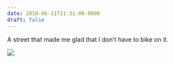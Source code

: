 ```yaml
---
date: 2018-06-11T11:31:08-0600
draft: false
---
```


A street that made me glad that I don’t have to bike on it.

![](/images/2018/e8fdfe945d.jpg)

